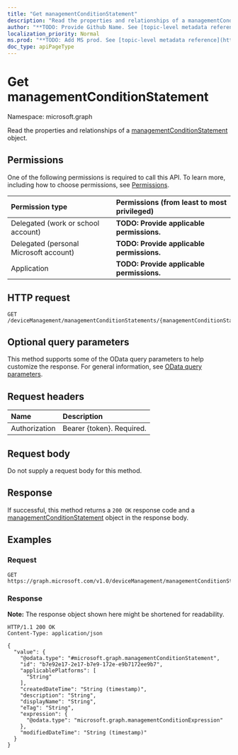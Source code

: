 ```yaml
---
title: "Get managementConditionStatement"
description: "Read the properties and relationships of a managementConditionStatement object."
author: "**TODO: Provide Github Name. See [topic-level metadata reference](https://msgo.azurewebsites.net/add/document/guidelines/metadata.html#topic-level-metadata)**"
localization_priority: Normal
ms.prod: "**TODO: Add MS prod. See [topic-level metadata reference](https://msgo.azurewebsites.net/add/document/guidelines/metadata.html#topic-level-metadata)**"
doc_type: apiPageType
---
```


# Get managementConditionStatement
Namespace: microsoft.graph



Read the properties and relationships of a [managementConditionStatement](../resources/managementconditionstatement.md) object.

## Permissions
One of the following permissions is required to call this API. To learn more, including how to choose permissions, see [Permissions](/graph/permissions-reference).

|Permission type|Permissions (from least to most privileged)|
|:---|:---|
|Delegated (work or school account)|**TODO: Provide applicable permissions.**|
|Delegated (personal Microsoft account)|**TODO: Provide applicable permissions.**|
|Application|**TODO: Provide applicable permissions.**|

## HTTP request

<!-- {
  "blockType": "ignored"
}
-->
``` http
GET /deviceManagement/managementConditionStatements/{managementConditionStatementId}
```

## Optional query parameters
This method supports some of the OData query parameters to help customize the response. For general information, see [OData query parameters](/graph/query-parameters).

## Request headers
|Name|Description|
|:---|:---|
|Authorization|Bearer {token}. Required.|

## Request body
Do not supply a request body for this method.

## Response

If successful, this method returns a `200 OK` response code and a [managementConditionStatement](../resources/managementconditionstatement.md) object in the response body.

## Examples

### Request
<!-- {
  "blockType": "request",
  "name": "get_managementconditionstatement"
}
-->
``` http
GET https://graph.microsoft.com/v1.0/deviceManagement/managementConditionStatements/{managementConditionStatementId}
```


### Response
**Note:** The response object shown here might be shortened for readability.
<!-- {
  "blockType": "response",
  "truncated": true,
  "@odata.type": "microsoft.graph.managementConditionStatement"
}
-->
``` http
HTTP/1.1 200 OK
Content-Type: application/json

{
  "value": {
    "@odata.type": "#microsoft.graph.managementConditionStatement",
    "id": "b7e92e17-2e17-b7e9-172e-e9b7172ee9b7",
    "applicablePlatforms": [
      "String"
    ],
    "createdDateTime": "String (timestamp)",
    "description": "String",
    "displayName": "String",
    "eTag": "String",
    "expression": {
      "@odata.type": "microsoft.graph.managementConditionExpression"
    },
    "modifiedDateTime": "String (timestamp)"
  }
}
```

